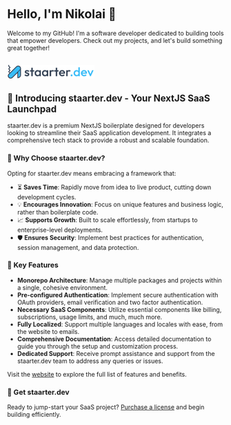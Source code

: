 # Hello, I'm Nikolai 👋

Welcome to my GitHub! I'm a software developer dedicated to building tools that empower developers. Check out my projects, and let's build something great together!

<br />

<a href="https://staarter.dev">
  <picture>
    <source media="(prefers-color-scheme: dark)" srcset="./staarter_dark.png">
    <img alt="staarter.dev" src="./staarter.png" width="40%">
  </picture>
</a>

## 🌟 Introducing staarter.dev - Your NextJS SaaS Launchpad

staarter.dev is a premium NextJS boilerplate designed for developers looking to streamline their SaaS application development. It integrates a comprehensive tech stack to provide a robust and scalable foundation.

### 💼 Why Choose staarter.dev?

Opting for staarter.dev means embracing a framework that:

- ⏳ **Saves Time**: Rapidly move from idea to live product, cutting down development cycles.
- 💡 **Encourages Innovation**: Focus on unique features and business logic, rather than boilerplate code.
- 📈 **Supports Growth**: Built to scale effortlessly, from startups to enterprise-level deployments.
- 🛡️ **Ensures Security**: Implement best practices for authentication, session management, and data protection.

### 🚀 Key Features

- **Monorepo Architecture**: Manage multiple packages and projects within a single, cohesive environment.
- **Pre-configured Authentication**: Implement secure authentication with OAuth providers, email verification and two factor authentication.
- **Necessary SaaS Components**: Utilize essential components like billing, subscriptions, usage limits, and much, much more.
- **Fully Localized**: Support multiple languages and locales with ease, from the website to emails.
- **Comprehensive Documentation**: Access detailed documentation to guide you through the setup and customization process.
- **Dedicated Support**: Receive prompt assistance and support from the staarter.dev team to address any queries or issues.

Visit the [website](https://staarter.dev) to explore the full list of features and benefits.

### 🛒 Get staarter.dev

Ready to jump-start your SaaS project? [Purchase a license](https://staarter.dev) and begin building efficiently.
